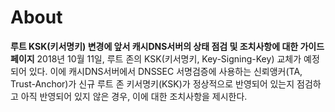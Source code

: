
# About
  **루트 KSK(키서명키) 변경에 앞서 캐시DNS서버의 상태 점검 및 조치사항에 대한 가이드 페이지**
  2018년 10월 11일, 루트 존의 KSK(키서명키, Key-Signing-Key) 교체가 예정되어 있다.
  이에 캐시DNS서버에서 DNSSEC 서명검증에 사용하는 신뢰앵커(TA, Trust-Anchor)가 신규 루트 존 키서명키(KSK)가 정상적으로 반영되어 있는지 점검하고 아직 반영되어 있지 않은 경우, 이에 대한 조치사항을 제시한다. 
  
  
